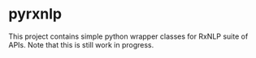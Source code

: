 # pyrxnlp

This project contains simple python wrapper classes for RxNLP suite of APIs. Note that this is still work in progress.


